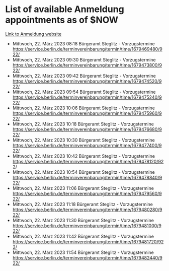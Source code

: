 # List of available Anmeldung appointments as of $NOW
[Link to Anmeldung website](https://service.berlin.de/terminvereinbarung/termin/tag.php?termin=1&anliegen[]=120686&dienstleisterlist=122210,122217,327316,122219,327312,122227,327314,122231,327346,122243,327348,122254,122252,329742,122260,329745,122262,329748,122271,327278,122273,327274,122277,327276,330436,122280,327294,122282,327290,122284,327292,122291,327270,122285,327266,122286,327264,122296,327268,150230,329760,122297,327286,122294,327284,122312,329763,122314,329775,122304,327330,122311,327334,122309,327332,317869,122281,327352,122279,329772,122283,122276,327324,122274,327326,122267,329766,122246,327318,122251,327320,122257,327322,122208,327298,122226,327300&herkunft=http%3A%2F%2Fservice.berlin.de%2Fdienstleistung%2F120686%2F)
- Mittwoch, 22. März 2023 08:18 Bürgeramt Steglitz - Vorzugstermine https://service.berlin.de/terminvereinbarung/termin/time/1679469480/922/
- Mittwoch, 22. März 2023 09:30 Bürgeramt Steglitz - Vorzugstermine https://service.berlin.de/terminvereinbarung/termin/time/1679473800/922/
- Mittwoch, 22. März 2023 09:42 Bürgeramt Steglitz - Vorzugstermine https://service.berlin.de/terminvereinbarung/termin/time/1679474520/922/
- Mittwoch, 22. März 2023 09:54 Bürgeramt Steglitz - Vorzugstermine https://service.berlin.de/terminvereinbarung/termin/time/1679475240/922/
- Mittwoch, 22. März 2023 10:06 Bürgeramt Steglitz - Vorzugstermine https://service.berlin.de/terminvereinbarung/termin/time/1679475960/922/
- Mittwoch, 22. März 2023 10:18 Bürgeramt Steglitz - Vorzugstermine https://service.berlin.de/terminvereinbarung/termin/time/1679476680/922/
- Mittwoch, 22. März 2023 10:30 Bürgeramt Steglitz - Vorzugstermine https://service.berlin.de/terminvereinbarung/termin/time/1679477400/922/
- Mittwoch, 22. März 2023 10:42 Bürgeramt Steglitz - Vorzugstermine https://service.berlin.de/terminvereinbarung/termin/time/1679478120/922/
- Mittwoch, 22. März 2023 10:54 Bürgeramt Steglitz - Vorzugstermine https://service.berlin.de/terminvereinbarung/termin/time/1679478840/922/
- Mittwoch, 22. März 2023 11:06 Bürgeramt Steglitz - Vorzugstermine https://service.berlin.de/terminvereinbarung/termin/time/1679479560/922/
- Mittwoch, 22. März 2023 11:18 Bürgeramt Steglitz - Vorzugstermine https://service.berlin.de/terminvereinbarung/termin/time/1679480280/922/
- Mittwoch, 22. März 2023 11:30 Bürgeramt Steglitz - Vorzugstermine https://service.berlin.de/terminvereinbarung/termin/time/1679481000/922/
- Mittwoch, 22. März 2023 11:42 Bürgeramt Steglitz - Vorzugstermine https://service.berlin.de/terminvereinbarung/termin/time/1679481720/922/
- Mittwoch, 22. März 2023 11:54 Bürgeramt Steglitz - Vorzugstermine https://service.berlin.de/terminvereinbarung/termin/time/1679482440/922/
